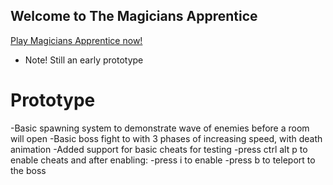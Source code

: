 ## Welcome to The Magicians Apprentice
[Play Magicians Apprentice now!](https://games.gdevelop-app.com/game-ec0ef8e1-99d9-48f1-9476-f76981eb3fb5/index.html)

- Note! Still an early prototype

# Prototype

-Basic spawning system to demonstrate wave of enemies before a room will open
-Basic boss fight to with 3 phases of increasing speed, with death animation
-Added support for basic cheats for testing
  -press ctrl alt p to enable cheats and after enabling:
    -press i to enable 
    -press b to teleport to the boss
